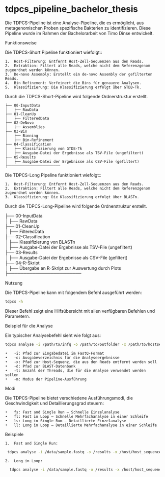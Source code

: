 # tdpcs_pipeline_bachelor_thesis
Die TDPCS-Pipeline ist eine Analyse-Pipeline, die es ermöglicht, aus metagenomischen Proben spezifische Bakterien zu identifizieren. Diese Pipeline wurde im Rahmen der Bachelorarbeit von Timo Dinse entwickelt.

Funktionsweise

Die TDPCS-Short Pipeline funktioniert wiefolgt::

	1.	Host-Filterung: Entfernt Host-Zell-Sequenzen aus den Reads.
 	2. 	Extraktion: Filtert alle Reads, welche nicht dem Referenzgenom zugeordnet werden können.
	3.	De-novo Assembly: Erstellt ein de-novo Assembly der gefilterten Reads.
	4.	Bin Refinement: Verfeinert die Bins für genauere Analysen.
	5.	Klassifizierung: Die Klassifizierung erfolgt über GTDB-Tk.

Durch die TDPCS-Short-Pipeline wird folgende Ordnerstruktur erstellt.

```plaintext
├── 00-InputData  
│   ├── RawData  
├── 01-CleanUp  
│   ├── FilteredData  
├── 02-DeNovo  
│   ├── Assemblies  
├── 03-Bin  
│   ├── Binning  
│   ├── Bin-Refinement  
├── 04-Classification  
│   ├── Klassifizierung von GTDB-Tk  
│   ├── Ausgabe-Datei der Ergebnisse als TSV-File (ungefiltert)  
├── 05-Results  
│   ├── Ausgabe-Datei der Ergebnisse als CSV-File (gefiltert)  
├────────────────────────  
```

 Die TDPCS-Long Pipeline funktioniert wiefolgt::

	1.	Host-Filterung: Entfernt Host-Zell-Sequenzen aus den Reads.
 	2. 	Extraktion: Filtert alle Reads, welche nicht dem Referenzgenom zugeordnet werden können.
	3.	Klassifizierung: Die Klassifizierung erfolgt über BLASTn.

Durch die TDPCS-Long-Pipeline wird folgende Ordnerstruktur erstellt.

├── 00-InputData  
│   ├── RawData  
├── 01-CleanUp  
│   ├── FilteredData  
├── 02-Classification  
│   ├── Klassifizierung von BLASTn  
│   ├── Ausgabe-Datei der Ergebnisse als TSV-File (ungefiltert)  
├── 03-Results  
│   ├── Ausgabe-Datei der Ergebnisse als CSV-File (gefiltert)  
├── 04-R-Skript  
│   ├── Übergabe an R-Skript zur Auswertung durch Plots  
├────────────────────────  



Nutzung

Die TDPCS-Pipeline kann mit folgendem Befehl ausgeführt werden:
```bash
tdpcs -h
```

Dieser Befehl zeigt eine Hilfsübersicht mit allen verfügbaren Befehlen und Parametern.

Beispiel für die Analyse

Ein typischer Analysebefehl sieht wie folgt aus:
```bash
tdpcs analyse -i /path/to/infq -o /path/to/outfolder -x /path/to/hostsequence -d /path/to/blastdatabase -t Threads -m MODE
```


	•	-i: Pfad zur Eingabedatei im FastQ-Format
	•	-o: Ausgabeverzeichnis für die Analyseergebnisse
	•	-x: Pfad zur Host-Sequenz, die aus den Reads entfernt werden soll
	•	-d: Pfad zur BLAST-Datenbank
	•	-t: Anzahl der Threads, die für die Analyse verwendet werden sollen
	•	-m: Modus der Pipeline-Ausführung

Modi

Die TDPCS-Pipeline bietet verschiedene Ausführungsmodi, die Geschwindigkeit und Detaillierungsgrad steuern:

	•	fs: Fast and Single Run – Schnelle Einzelanalyse
	•	fl: Fast in Loop – Schnelle Mehrfachanalyse in einer Schleife
	•	ls: Long in Single Run – Detaillierte Einzelanalyse
	•	ll: Long in Loop – Detaillierte Mehrfachanalyse in einer Schleife

Beispiele

	1.	Fast and Single Run:
```bash
 tdpcs analyse -i /data/sample.fastq -o /results -x /host/host_sequence.fasta -d /blast/db/core_nt -t 8 -m fs
```

 	2.	Long in Loop:
```bash
  tdpcs analyse -i /data/sample.fastq -o /results -x /host/host_sequence.fasta -d /blast/db/core_nt -t 16 -m ll
```
